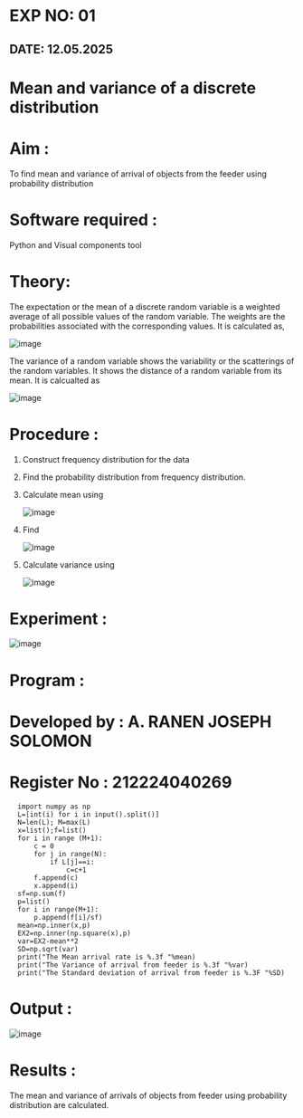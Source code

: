 # EXP NO: 01
## DATE: 12.05.2025
# Mean and variance of a discrete distribution

# Aim : 

To find mean and variance of arrival of objects from the feeder using probability distribution


# Software required :  

Python and Visual components tool

# Theory:

The expectation or the mean of a discrete random variable is a weighted average of all possible
values of the random variable. The weights are the probabilities associated with the corresponding values. 
It is calculated as,

![image](https://user-images.githubusercontent.com/103921593/192938463-e34177f4-f188-48a0-bda2-8f6d1d660ed2.png)

The variance of a random variable shows the variability or the scatterings of the random variables.
It shows the distance of a random variable from its mean. It is calcualted as

![image](https://user-images.githubusercontent.com/103921593/192938695-99fedc01-34d5-4d36-84df-5880e766ed0c.png)


# Procedure :

1. Construct frequency distribution for the data

2. Find the  probability distribution from frequency distribution.

3. Calculate mean using 
   
   ![image](https://user-images.githubusercontent.com/103921593/192940431-03b81777-c54d-4286-b4f4-82dfe7666b4c.png)

4. Find  
   
      ![image](https://user-images.githubusercontent.com/103921593/192940255-2d9dd746-6875-4a6d-877b-6da6cdb96ab1.png)

5.  Calculate variance using 
  
      ![image](https://user-images.githubusercontent.com/103921593/192942852-913550a9-fabe-4a55-b956-0487b18bbd97.png)


# Experiment :

![image](https://user-images.githubusercontent.com/103921593/229993174-5b67e57e-3e01-4ac4-9f83-410a932b22bf.png)

# Program :


# Developed by : A. RANEN JOSEPH SOLOMON
# Register No : 212224040269
```
  import numpy as np
  L=[int(i) for i in input().split()]
  N=len(L); M=max(L) 
  x=list();f=list()
  for i in range (M+1):
      c = 0
      for j in range(N):
          if L[j]==i:
              c=c+1
      f.append(c)
      x.append(i)
  sf=np.sum(f)
  p=list()
  for i in range(M+1):
      p.append(f[i]/sf) 
  mean=np.inner(x,p)
  EX2=np.inner(np.square(x),p)
  var=EX2-mean**2 
  SD=np.sqrt(var)
  print("The Mean arrival rate is %.3f "%mean)
  print("The Variance of arrival from feeder is %.3f "%var) 
  print("The Standard deviation of arrival from feeder is %.3F "%SD)
```

# Output : 

![image](https://github.com/user-attachments/assets/4cfd43d2-acda-47a5-a03a-7f137908e8ac)

# Results :
The mean and variance of arrivals of objects from feeder using probability distribution are calculated.

